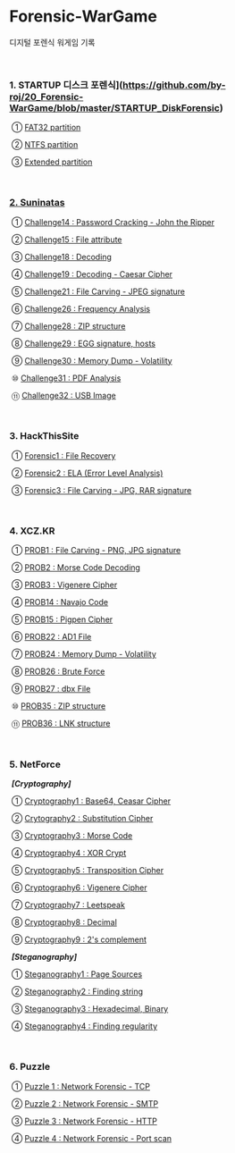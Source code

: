 # Forensic-WarGame

디지털 포렌식 워게임  기록

<br>

### 1. STARTUP 디스크 포렌식](https://github.com/by-roj/20_Forensic-WarGame/blob/master/STARTUP_DiskForensic)

​		  ① [FAT32 partition](https://github.com/by-roj/20_Forensic-WarGame/blob/master/STARTUP_DiskForensic/FAT32_Partition.md)

​		  ② [NTFS partition](https://github.com/by-roj/20_Forensic-WarGame/blob/master/STARTUP_DiskForensic/NTFS_Partition.md)

​		  ③ [Extended partition](https://github.com/by-roj/20_Forensic-WarGame/blob/master/STARTUP_DiskForensic/Extended_Partition.md)

<br>

### [2. Suninatas](https://github.com/by-roj/20_Forensic-WarGame/blob/master/Suninatas)

​	  	① [Challenge14 : Password Cracking - John the Ripper](https://github.com/by-roj/20_Forensic-WarGame/blob/master/Suninatas/Challenge14.md)

​		  ② [Challenge15 : File attribute](https://github.com/by-roj/20_Forensic-WarGame/blob/master/Suninatas/Challenge15.md)

​		  ③ [Challenge18 : Decoding](https://github.com/by-roj/20_Forensic-WarGame/blob/master/Suninatas/Challenge18.md)

​		  ④ [Challenge19 : Decoding - Caesar Cipher](https://github.com/by-roj/20_Forensic-WarGame/blob/master/Suninatas/Challenge19.md)

​		  ⑤ [Challenge21 : File Carving - JPEG signature](https://github.com/by-roj/20_Forensic-WarGame/blob/master/Suninatas/Challenge21.md)

​		  ⑥ [Challenge26 : Frequency Analysis](https://github.com/by-roj/20_Forensic-WarGame/blob/master/Suninatas/Challenge26.md)

​		  ⑦ [Challenge28 : ZIP structure](https://github.com/by-roj/20_Forensic-WarGame/blob/master/Suninatas/Challenge28.md)

​		  ⑧ [Challenge29 : EGG signature, hosts](https://github.com/by-roj/20_Forensic-WarGame/blob/master/Suninatas/Challenge29.md)

​		  ⑨ [Challenge30 : Memory Dump - Volatility](https://github.com/by-roj/20_Forensic-WarGame/blob/master/Suninatas/Challenge30.md)

​		  ⑩ [Challenge31 : PDF Analysis](https://github.com/by-roj/20_Forensic-WarGame/blob/master/Suninatas/Challenge31.md)

​		  ⑪ [Challenge32 : USB Image](https://github.com/by-roj/20_Forensic-WarGame/blob/master/Suninatas/Challenge32.md)

<br>

### 3. HackThisSite

​		  ① [Forensic1 : File Recovery](https://github.com/by-roj/20_Forensic-WarGame/blob/master/HTS/Forensic1.md)

​		  ② [Forensic2 : ELA (Error Level Analysis)](https://github.com/by-roj/20_Forensic-WarGame/blob/master/HTS/Forensic2.md)

​		  ③ [Forensic3 : File Carving - JPG, RAR signature](https://github.com/by-roj/20_Forensic-WarGame/blob/master/HTS/Forensic3.md)

<br>

### 4. XCZ.KR

​		  ① [PROB1 : File Carving - PNG, JPG signature](https://github.com/by-roj/20_Forensic-WarGame/blob/master/XCZ.KR/PROB1.md)

​		  ② [PROB2 : Morse Code Decoding](https://github.com/by-roj/20_Forensic-WarGame/blob/master/XCZ.KR/PROB2.md)

​		  ③ [PROB3 : Vigenere Cipher](https://github.com/by-roj/20_Forensic-WarGame/blob/master/XCZ.KR/PROB3.md)

​		  ④ [PROB14 : Navajo Code](https://github.com/by-roj/20_Forensic-WarGame/blob/master/XCZ.KR/PROB14.md)

​		  ⑤ [PROB15 : Pigpen Cipher](https://github.com/by-roj/20_Forensic-WarGame/blob/master/XCZ.KR/PROB15.md)

​		  ⑥ [PROB22 : AD1 File](https://github.com/by-roj/20_Forensic-WarGame/blob/master/XCZ.KR/PROB22.md)

​		  ⑦ [PROB24 : Memory Dump - Volatility](https://github.com/by-roj/20_Forensic-WarGame/blob/master/XCZ.KR/PROB24.md)

​		  ⑧ [PROB26 : Brute Force](https://github.com/by-roj/20_Forensic-WarGame/blob/master/XCZ.KR/PROB26.md)

​		  ⑨ [PROB27 : dbx File](https://github.com/by-roj/20_Forensic-WarGame/blob/master/XCZ.KR/PROB27.md)

​		  ⑩ [PROB35 : ZIP structure](https://github.com/by-roj/20_Forensic-WarGame/blob/master/XCZ.KR/PROB35.md)

​		  ⑪ [PROB36 : LNK structure](https://github.com/by-roj/20_Forensic-WarGame/blob/master/XCZ.KR/PROB36.md)

<br>

### 5. NetForce

​	***[Cryptography]***

​		  ① [Cryptography1 : Base64, Ceasar Cipher](https://github.com/by-roj/20_Forensic-WarGame/blob/master/NetForce/Cryptography/Cryptgraphy1.md)

​		  ② [Crytography2 : Substitution Cipher](https://github.com/by-roj/20_Forensic-WarGame/blob/master/NetForce/Cryptography/Cryptgraphy2.md)

​		  ③ [Cryptography3 : Morse Code](https://github.com/by-roj/20_Forensic-WarGame/blob/master/NetForce/Cryptography/Cryptography3.md)

​		  ④ [Cryptography4 : XOR Crypt](https://github.com/by-roj/20_Forensic-WarGame/blob/master/NetForce/Cryptography/Cryptography4.md)

​		  ⑤ [Cryptography5 : Transposition Cipher](https://github.com/by-roj/20_Forensic-WarGame/blob/master/NetForce/Cryptography/Cryptography5.md)

​		  ⑥ [Cryptography6 : Vigenere Cipher](https://github.com/by-roj/20_Forensic-WarGame/blob/master/NetForce/Cryptography/Cryptography6.md)

​		  ⑦ [Cryptography7 : Leetspeak](https://github.com/by-roj/20_Forensic-WarGame/blob/master/NetForce/Cryptography/Cryptography7.md)

​		  ⑧ [Cryptography8 : Decimal](https://github.com/by-roj/20_Forensic-WarGame/blob/master/NetForce/Cryptography/Cryptography8.md)

​		  ⑨ [Cryptography9 : 2's complement](https://github.com/by-roj/20_Forensic-WarGame/blob/master/NetForce/Cryptography/Cryptography9.md)

​	***[Steganography]***

​		  ① [Steganography1 : Page Sources](https://github.com/by-roj/20_Forensic-WarGame/blob/master/NetForce/Steganography/Steganography1.md)

​		  ② [Steganography2 : Finding string](https://github.com/by-roj/20_Forensic-WarGame/blob/master/NetForce/Steganography/Steganography2.md)

​		  ③ [Steganography3 : Hexadecimal, Binary](https://github.com/by-roj/20_Forensic-WarGame/blob/master/NetForce/Steganography/Steganography3.md)

​		  ④ [Steganography4 : Finding regularity](https://github.com/by-roj/20_Forensic-WarGame/blob/master/NetForce/Steganography/Steganography4.md)

<br>

### 6. Puzzle

​		  ① [Puzzle 1 : Network Forensic - TCP](https://github.com/by-roj/20_Forensic-WarGame/blob/master/Puzzle/Puzzle1.md)

​		  ② [Puzzle 2 : Network Forensic - SMTP](https://github.com/by-roj/20_Forensic-WarGame/blob/master/Puzzle/Puzzle2.md)

​		  ③ [Puzzle 3 : Network Forensic - HTTP](https://github.com/by-roj/20_Forensic-WarGame/blob/master/Puzzle/Puzzle3.md)

​		  ④ [Puzzle 4 : Network Forensic - Port scan](https://github.com/by-roj/20_Forensic-WarGame/blob/master/Puzzle/Puzzle4.md)

